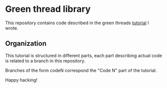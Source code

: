 # Green thread library

This repository contains code described in the green threads
[tutorial](https://github.com/mpu/gthreads-art) I wrote.

## Organization

This tutorial is structured in different parts, each part
describing actual code is related to a branch in this
repository.

Branches of the form codeN correspond the "Code N" part of
the tutorial.

Happy hacking!

